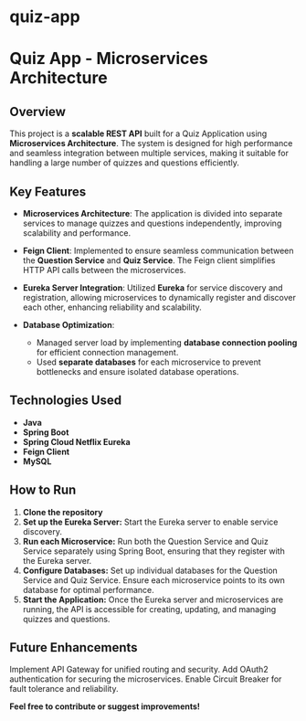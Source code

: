 # quiz-app
# Quiz App - Microservices Architecture

## Overview

This project is a **scalable REST API** built for a Quiz Application using **Microservices Architecture**. The system is designed for high performance and seamless integration between multiple services, making it suitable for handling a large number of quizzes and questions efficiently.

## Key Features

- **Microservices Architecture**: The application is divided into separate services to manage quizzes and questions independently, improving scalability and performance.
  
- **Feign Client**: Implemented to ensure seamless communication between the **Question Service** and **Quiz Service**. The Feign client simplifies HTTP API calls between the microservices.

- **Eureka Server Integration**: Utilized **Eureka** for service discovery and registration, allowing microservices to dynamically register and discover each other, enhancing reliability and scalability.

- **Database Optimization**: 
  - Managed server load by implementing **database connection pooling** for efficient connection management.
  - Used **separate databases** for each microservice to prevent bottlenecks and ensure isolated database operations.

## Technologies Used

- **Java**
- **Spring Boot**
- **Spring Cloud Netflix Eureka**
- **Feign Client**
- **MySQL**
  
## How to Run

1. **Clone the repository**
2. **Set up the Eureka Server:** Start the Eureka server to enable service discovery.
3. **Run each Microservice:** Run both the Question Service and Quiz Service separately using Spring Boot, ensuring that they register with the Eureka server.
4. **Configure Databases:** Set up individual databases for the Question Service and Quiz Service. Ensure each microservice points to its own database for optimal performance.
5. **Start the Application:** Once the Eureka server and microservices are running, the API is accessible for creating, updating, and managing quizzes and questions.

## Future Enhancements
Implement API Gateway for unified routing and security.
Add OAuth2 authentication for securing the microservices.
Enable Circuit Breaker for fault tolerance and reliability.

**Feel free to contribute or suggest improvements!**


